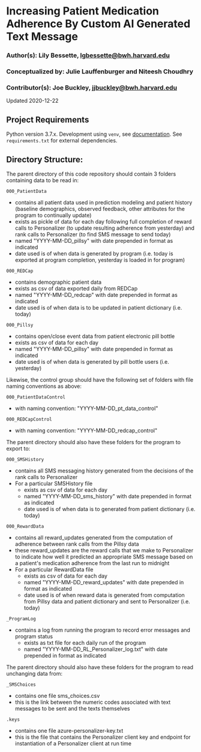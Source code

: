 # Increasing Patient Medication Adherence By Custom AI Generated Text Message
### Author(s): Lily Bessette, lgbessette@bwh.harvard.edu
### Conceptualized by: Julie Lauffenburger and Niteesh Choudhry
### Contributor(s): Joe Buckley, jjbuckley@bwh.harvard.edu
Updated 2020-12-22

## Project Requirements

Python version 3.7.x. Development using `venv`, see [documentation](https://docs.python.org/3/library/venv.html).
See `requirements.txt` for external dependencies.


## Directory Structure:

The parent directory of this code repository should contain 3 folders containing data to be read in:

`000_PatientData`
- contains all patient data used in prediction modeling and patient history (baseline demographics, observed feedback, other attributes for the program to continually update)
- exists as pickle of data for each day following full completion of reward calls to Personalizer (to update resulting adherence from yesterday) and rank calls to Personalizer (to find SMS message to send today)
- named "YYYY-MM-DD_pillsy" with date prepended in format as indicated
- date used is of when data is generated by program (i.e. today is exported at program completion, yesterday is loaded in for program)

`000_REDCap`
- contains demographic patient data
- exists as csv of data exported daily from REDCap
- named "YYYY-MM-DD_redcap" with date prepended in format as indicated
- date used is of when data is to be updated in patient dictionary (i.e. today)

`000_Pillsy`
- contains open/close event data from patient electronic pill bottle
- exists as csv of data for each day
- named "YYYY-MM-DD_pillsy" with date prepended in format as indicated
- date used is of when data is generated by pill bottle users (i.e. yesterday)

Likewise, the control group should have the following set of folders with file naming conventions as above:

`000_PatientDataControl`
- with naming convention: "YYYY-MM-DD_pt_data_control"

`000_REDCapControl`
- with naming convention: "YYYY-MM-DD_redcap_control"

The parent directory should also have these folders for the program to export to:

`000_SMSHistory`
- contains all SMS messaging history generated from the decisions of the rank calls to Personalizer
- For a particular SMSHistory file
    - exists as csv of data for each day
    - named "YYYY-MM-DD_sms_history" with date prepended in format as indicated
    - date used is of when data is to generated from patient dictionary (i.e. today)

`000_RewardData`
- contains all reward_updates generated from the computation of adherence between rank calls from the Pillsy data
- these reward_updates are the reward calls that we make to Personalizer to indicate how well it predicted an appropriate SMS message based on a patient's medication adherence from the last run to midnight
- For a particular RewardData file
    - exists as csv of data for each day
    - named "YYYY-MM-DD_reward_updates" with date prepended in format as indicated
    - date used is of when reward data is generated from computation from Pillsy data and patient dictionary and sent to Personalizer (i.e. today)

`_ProgramLog`
- contains a log from running the program to record error messages and program status
    - exists as txt file for each daily run of the program
    - named "YYYY-MM-DD_RL_Personalizer_log.txt" with date prepended in format as indicated
    

The parent directory should also have these folders for the program to read unchanging data from:

`_SMSChoices`
- contains one file sms_choices.csv
- this is the link between the numeric codes associated with text messages to be sent and the texts themselves

    
`.keys`
- contains one file azure-personalizer-key.txt
- this is the file that contains the Personalizer client key and endpoint for instantiation of a Personalizer client at run time

